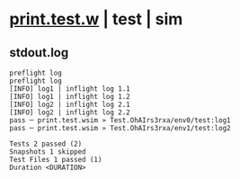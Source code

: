 # [print.test.w](../../../../../examples/tests/valid/print.test.w) | test | sim

## stdout.log
```log
preflight log
preflight log
[INFO] log1 | inflight log 1.1
[INFO] log1 | inflight log 1.2
[INFO] log2 | inflight log 2.1
[INFO] log2 | inflight log 2.2
pass ─ print.test.wsim » Test.OhAIrs3rxa/env0/test:log1
pass ─ print.test.wsim » Test.OhAIrs3rxa/env1/test:log2

Tests 2 passed (2)
Snapshots 1 skipped
Test Files 1 passed (1)
Duration <DURATION>
```

